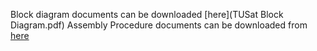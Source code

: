 Block diagram documents can be downloaded [here](TUSat Block Diagram.pdf)
Assembly Procedure documents can be downloaded from [here](TU_Sat_Assembly-Procedure.docx)